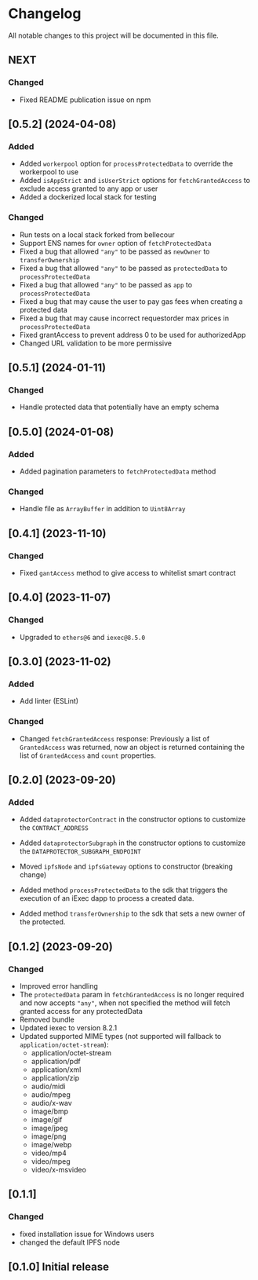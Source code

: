 # Changelog

All notable changes to this project will be documented in this file.

## NEXT

### Changed

- Fixed README publication issue on npm

## [0.5.2] (2024-04-08)

### Added

- Added `workerpool` option for `processProtectedData` to override the workerpool to use
- Added `isAppStrict` and `isUserStrict` options for `fetchGrantedAccess` to exclude access granted to any app or user
- Added a dockerized local stack for testing

### Changed

- Run tests on a local stack forked from bellecour
- Support ENS names for `owner` option of `fetchProtectedData`
- Fixed a bug that allowed `"any"` to be passed as `newOwner` to `transferOwnership`
- Fixed a bug that allowed `"any"` to be passed as `protectedData` to `processProtectedData`
- Fixed a bug that allowed `"any"` to be passed as `app` to `processProtectedData`
- Fixed a bug that may cause the user to pay gas fees when creating a protected data
- Fixed a bug that may cause incorrect requestorder max prices in `processProtectedData`
- Fixed grantAccess to prevent address 0 to be used for authorizedApp
- Changed URL validation to be more permissive

## [0.5.1] (2024-01-11)

### Changed

- Handle protected data that potentially have an empty schema

## [0.5.0] (2024-01-08)

### Added

- Added pagination parameters to `fetchProtectedData` method

### Changed

- Handle file as `ArrayBuffer` in addition to `Uint8Array`

## [0.4.1] (2023-11-10)

### Changed

- Fixed `gantAccess` method to give access to whitelist smart contract

## [0.4.0] (2023-11-07)

### Changed

- Upgraded to `ethers@6` and `iexec@8.5.0`

## [0.3.0] (2023-11-02)

### Added

- Add linter (ESLint)

### Changed

- Changed `fetchGrantedAccess` response: Previously a list of `GrantedAccess` was returned, now an object is returned containing the list of `GrantedAccess` and `count` properties.

## [0.2.0] (2023-09-20)

### Added

- Added `dataprotectorContract` in the constructor options to customize the `CONTRACT_ADDRESS`

- Added `dataprotectorSubgraph` in the constructor options to customize the `DATAPROTECTOR_SUBGRAPH_ENDPOINT`

- Moved `ipfsNode` and `ipfsGateway` options to constructor (breaking change)

- Added method `processProtectedData` to the sdk that triggers the execution of an iExec dapp to process a created data.

- Added method `transferOwnership` to the sdk that sets a new owner of the protected.

## [0.1.2] (2023-09-20)

### Changed

- Improved error handling
- The `protectedData` param in `fetchGrantedAccess` is no longer required and now accepts `"any"`, when not specified the method will fetch granted access for any protectedData
- Removed bundle
- Updated iexec to version 8.2.1
- Updated supported MIME types (not supported will fallback to `application/octet-stream`):
  - application/octet-stream
  - application/pdf
  - application/xml
  - application/zip
  - audio/midi
  - audio/mpeg
  - audio/x-wav
  - image/bmp
  - image/gif
  - image/jpeg
  - image/png
  - image/webp
  - video/mp4
  - video/mpeg
  - video/x-msvideo

## [0.1.1]

### Changed

- fixed installation issue for Windows users
- changed the default IPFS node

## [0.1.0] Initial release
